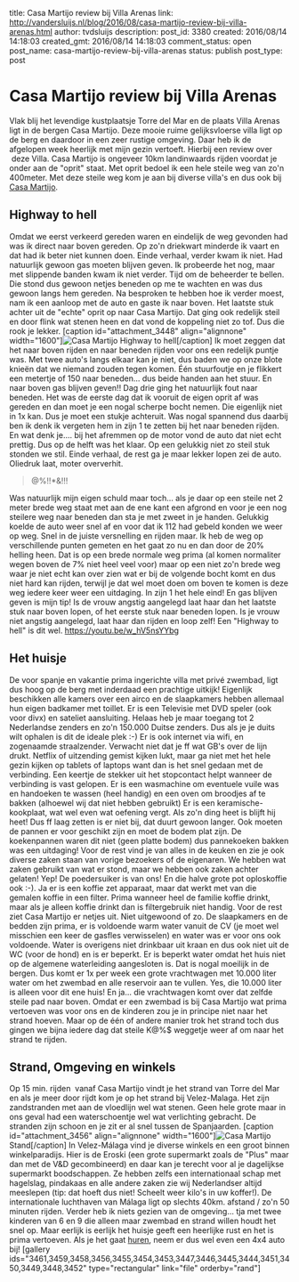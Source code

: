 title: Casa Martijo review bij Villa Arenas
link: http://vandersluijs.nl/blog/2016/08/casa-martijo-review-bij-villa-arenas.html
author: tvdsluijs
description: 
post_id: 3380
created: 2016/08/14 14:18:03
created_gmt: 2016/08/14 14:18:03
comment_status: open
post_name: casa-martijo-review-bij-villa-arenas
status: publish
post_type: post

# Casa Martijo review bij Villa Arenas

Vlak blij het levendige kustplaatsje Torre del Mar en de plaats Villa Arenas ligt in de bergen Casa Martijo. Deze mooie ruime gelijksvloerse villa ligt op de berg en daardoor in een zeer rustige omgeving. Daar heb ik de afgelopen week heerlijk met mijn gezin vertoeft. Hierbij een review over  deze Villa. Casa Martijo is ongeveer 10km landinwaards rijden voordat je onder aan de "oprit" staat. Met oprit bedoel ik een hele steile weg van zo'n 400meter. Met deze steile weg kom je aan bij diverse villa's en dus ook bij [Casa Martijo](/endorses/casa-martijo). 

## Highway to hell

Omdat we eerst verkeerd gereden waren en eindelijk de weg gevonden had was ik direct naar boven gereden. Op zo'n driekwart minderde ik vaart en dat had ik beter niet kunnen doen. Einde verhaal, verder kwam ik niet. Had natuurlijk gewoon gas moeten blijven geven. Ik probeerde het nog, maar met slippende banden kwam ik niet verder. Tijd om de beheerder te bellen. Die stond dus gewoon netjes beneden op me te wachten en was dus gewoon langs hem gereden. Na besproken te hebben hoe ik verder moest, nam ik een aanloop met de auto en gaste ik naar boven. Het laatste stuk achter uit de "echte" oprit op naar Casa Martijo. Dat ging ook redelijk steil en door flink wat stenen heen en dat vond de koppeling niet zo tof. Dus die rook je lekker. [caption id="attachment_3448" align="alignnone" width="1600"]![Casa Martijo](/wp-content/uploads/2016/08/dpc-8.jpg) Highway to hell[/caption] Ik moet zeggen dat het naar boven rijden en naar beneden rijden voor ons een redelijk puntje was. Met twee auto's langs elkaar kan je niet, dus baden we op onze blote knieën dat we niemand zouden tegen komen. Één stuurfoutje en je flikkert een metertje of 150 naar beneden... dus beide handen aan het stuur. En naar boven gas blijven geven!! Dag drie ging het natuurlijk fout naar beneden. Het was de eerste dag dat ik vooruit de eigen oprit af was gereden en dan moet je een nogal scherpe bocht nemen. Die eigenlijk niet in 1x kan. Dus je moet een stukje achteruit. Was nogal spannend dus daarbij ben ik denk ik vergeten hem in zijn 1 te zetten bij het naar beneden rijden. En wat denk je.... bij het afremmen op de motor vond de auto dat niet echt prettig. Dus op de helft was het klaar. Op een gelukkig niet zo steil stuk stonden we stil. Einde verhaal, de rest ga je maar lekker lopen zei de auto. Oliedruk laat, moter oververhit. 

> @%$!%@$!*&!!!

Was natuurlijk mijn eigen schuld maar toch... als je daar op een steile net 2 meter brede weg staat met aan de ene kant een afgrond en voor je een nog steilere weg naar beneden dan sta je met zweet in je handen. Gelukkig koelde de auto weer snel af en voor dat ik 112 had gebeld konden we weer op weg. Snel in de juiste versnelling en rijden maar. Ik heb de weg op verschillende punten gemeten en het gaat zo nu en dan door de 20% helling heen. Dat is op een brede normale weg prima (al komen normaliter wegen boven de 7% niet heel veel voor) maar op een niet zo'n brede weg waar je niet echt kan over zien wat er bij de volgende bocht komt en dus niet hard kan rijden, terwijl je dat wel moet doen om boven te komen is deze weg iedere keer weer een uitdaging. In zijn 1 het hele eind! En gas blijven geven is mijn tip! Is de vrouw angstig aangelegd laat haar dan het laatste stuk naar boven lopen, of het eerste stuk naar beneden lopen. Is je vrouw niet angstig aangelegd, laat haar dan rijden en loop zelf! Een "Highway to hell" is dit wel. https://youtu.be/w_hV5nsYYbg 

## Het huisje

De voor spanje en vakantie prima ingerichte villa met privé zwembad, ligt dus hoog op de berg met inderdaad een prachtige uitkijk! Eigenlijk beschikken alle kamers over een airco en de slaapkamers hebben allemaal hun eigen badkamer met toillet. Er is een Televisie met DVD speler (ook voor divx) en sateliet aansluiting. Helaas heb je maar toegang tot 2 Nederlandse zenders en zo'n 150.000 Duitse zenders. Dus als je je duits wilt ophalen is dit de ideale plek :-) Er is ook internet via wifi, en zogenaamde straalzender. Verwacht niet dat je ff wat GB's over de lijn drukt. Netflix of uitzending gemist kijken lukt, maar ga niet met het hele gezin kijken op tablets of laptops want dan is het snel gedaan met de verbinding. Een keertje de stekker uit het stopcontact helpt wanneer de verbinding is vast gelopen. Er is een wasmachine om eventuele vuile was en handoeken te wassen (heel handig) en een oven om broodjes af te bakken (alhoewel wij dat niet hebben gebruikt) Er is een keramische-kookplaat, wat wel even wat oefening vergt. Als zo'n ding heet is blijft hij heet! Dus ff laag zetten is er niet bij, dat duurt gewoon langer. Ook moeten de pannen er voor geschikt zijn en moet de bodem plat zijn. De koekenpannen waren dit niet (geen platte bodem) dus pannekoeken bakken was een uitdaging! Voor de rest vind je van alles in de keuken en zie je ook diverse zaken staan van vorige bezoekers of de eigenaren. We hebben wat zaken gebruikt van wat er stond, maar we hebben ook zaken achter gelaten! Yep! De poedersuiker is van ons! En die halve grote pot oploskoffie ook :-). Ja er is een koffie zet apparaat, maar dat werkt met van die gemalen koffie in een filter. Prima wanneer heel de familie koffie drinkt, maar als je alleen koffie drinkt dan is filtergebruik niet handig. Voor de rest ziet Casa Martijo er netjes uit. Niet uitgewoond of zo. De slaapkamers en de bedden zijn prima, er is voldoende warm water vanuit de CV (je moet wel misschien een keer de gasfles verwisselen) en water was er voor ons ook voldoende. Water is overigens niet drinkbaar uit kraan en dus ook niet uit de WC (voor de hond) en is er beperkt. Er is beperkt water omdat het huis niet op de algemene waterleiding aangesloten is. Dat is nogal moeilijk in de bergen. Dus komt er 1x per week een grote vrachtwagen met 10.000 liter water om het zwembad en alle reservoir aan te vullen. Yes, die 10.000 liter is alleen voor dit ene huis! En ja... die vrachtwagen komt over dat zelfde steile pad naar boven. Omdat er een zwembad is bij Casa Martijo wat prima vertoeven was voor ons en de kinderen zou je in principe niet naar het strand hoeven. Maar op de één of andere manier trok het strand toch dus gingen we bijna iedere dag dat steile K@%$ weggetje weer af om naar het strand te rijden. 

## Strand, Omgeving en winkels

Op 15 min. rijden  vanaf Casa Martijo vindt je het strand van Torre del Mar en als je meer door rijdt kom je op het strand bij Velez-Malaga. Het zijn zandstranden met aan de vloedlijn wel wat stenen. Geen hele grote maar in ons geval had een waterschoentje wel wat verlichting gebracht. De stranden zijn schoon en je zit er al snel tussen de Spanjaarden. [caption id="attachment_3456" align="alignnone" width="1600"]![Casa Martijo](/wp-content/uploads/2016/08/dpc-16.jpg) Stand[/caption] In Velez-Málaga vind je diverse winkels en een groot binnen winkelparadijs. Hier is de Eroski (een grote supermarkt zoals de "Plus" maar dan met de V&D gecombineerd) en daar kan je terecht voor al je dagelijkse supermarkt boodschappen. Ze hebben zelfs een internationaal schap met hagelslag, pindakaas en alle andere zaken zie wij Nederlandser altijd meeslepen (tip: dat hoeft dus niet! Scheelt weer kilo's in uw koffer!). De internationale luchthaven van Málaga ligt op slechts 40km. afstand / zo'n 50 minuten rijden. Verder heb ik niets gezien van de omgeving... tja met twee kinderen van 6 en 9 die alleen maar zwembad en strand willen houdt het snel op. Maar eerlijk is eerlijk het huisje geeft een heerlijke rust en het is prima vertoeven. Als je het gaat [huren](http://vandersluijs.nl/endorses/casa-martijo), neem er dus wel even een 4x4 auto bij! [gallery ids="3461,3459,3458,3456,3455,3454,3453,3447,3446,3445,3444,3451,3450,3449,3448,3452" type="rectangular" link="file" orderby="rand"]